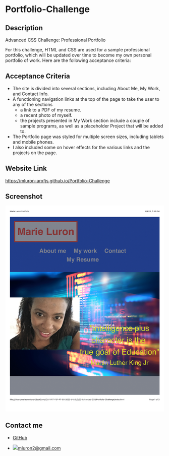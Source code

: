 # Portfolio-Challenge

## Description
Advanced CSS Challenge: Professional Portfolio

For this challenge, HTML and CSS are used for a sample professional portfolio, which will be updated over time to become my own personal portfolio of work. Here are the following acceptance criteria:

## Acceptance Criteria
- The site is divided into several sections, including About Me, My Work, and Contact Info.
- A functioning navigation links at the top of the page to take the user to any of the sections
    - a link to a PDF of my resume.
    - a recent photo of myself.
    - the projects presented in My Work section include a couple of sample programs, as well as a placeholder Project that will be added to.
- The Portfolio page was styled for multiple screen sizes, including tablets and mobile phones.
- I also included some on hover effects for the various links and the projects on the page.

## Website Link
https://mluron-arxfjs.github.io/Portfolio-Challenge

## Screenshot
![Screenshot](images/Marie%20Luron%20Portfolio-1.png)

## Contact me
- [GitHub](https://github.com/mluron-ArxFjs)

- ![](https://img.shields.io/badge/Gmail-D14836?style=for-the-badge&logo=gmail&logoColor=white)mluron2@gmail.com
